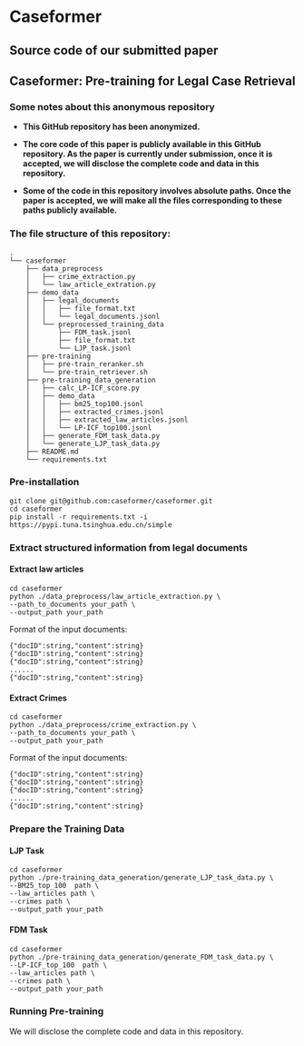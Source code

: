# Caseformer

## Source code of our submitted paper

## Caseformer: Pre-training for Legal Case Retrieval


### Some notes about this anonymous repository
- **This GitHub repository has been anonymized.**

- **The core code of this paper is publicly available in this GitHub repository. As the paper is currently under submission, once it is accepted, we will disclose the complete code and data in this repository.**
- **Some of the code in this repository involves absolute paths. Once the paper is accepted, we will make all the files corresponding to these paths publicly available.**

### The file structure of this repository:

```
.
└── caseformer
    ├── data_preprocess
    │   ├── crime_extraction.py
    │   └── law_article_extration.py
    ├── demo_data
    │   ├── legal_documents
    │   │   ├── file_format.txt
    │   │   └── legal_documents.jsonl
    │   └── preprocessed_training_data
    │       ├── FDM_task.jsonl
    │       ├── file_format.txt
    │       └── LJP_task.jsonl
    ├── pre-training
    │   ├── pre-train_reranker.sh
    │   └── pre-train_retriever.sh
    ├── pre-training_data_generation
    │   ├── calc_LP-ICF_score.py
    │   ├── demo_data
    │   │   ├── bm25_top100.jsonl
    │   │   ├── extracted_crimes.jsonl
    │   │   ├── extracted_law_articles.jsonl
    │   │   └── LP-ICF_top100.jsonl
    │   ├── generate_FDM_task_data.py
    │   └── generate_LJP_task_data.py
    ├── README.md
    └── requirements.txt

```


### Pre-installation

```
git clone git@github.com:caseformer/caseformer.git
cd caseformer
pip install -r requirements.txt -i https://pypi.tuna.tsinghua.edu.cn/simple
```



### Extract structured information from legal documents

#### Extract law articles

```
cd caseformer
python ./data_preprocess/law_article_extraction.py \
--path_to_documents your_path \
--output_path your_path
```

Format of the input documents:

```
{"docID":string,"content":string}
{"docID":string,"content":string}
{"docID":string,"content":string}
......
{"docID":string,"content":string}
```



#### Extract Crimes

```
cd caseformer
python ./data_preprocess/crime_extraction.py \
--path_to_documents your_path \
--output_path your_path
```

Format of the input documents:

```
{"docID":string,"content":string}
{"docID":string,"content":string}
{"docID":string,"content":string}
......
{"docID":string,"content":string}
```



### Prepare the Training Data

#### LJP Task
```
cd caseformer
python ./pre-training_data_generation/generate_LJP_task_data.py \
--BM25_top_100  path \
--law_articles path \
--crimes path \
--output_path your_path
```


#### FDM Task
```
cd caseformer
python ./pre-training_data_generation/generate_FDM_task_data.py \
--LP-ICF_top_100  path \
--law_articles path \
--crimes path \
--output_path your_path
```


### Running Pre-training
We will disclose the complete code and data in this repository.
